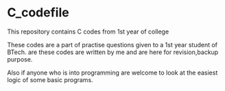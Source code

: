 # C_codefile
This repository contains C codes from 1st year of college

These codes are a part of practise questions given to a 1st year student of BTech.
are these codes are written by me and are here for revision,backup purpose.

Also if anyone who is into programming are welcome to look at the easiest logic of some basic programs. 
